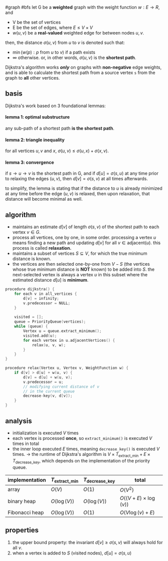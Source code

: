 #graph #bfs
let G be a **weighted** graph with the weight function $w: E \rightarrow R$, and
- V be the set of vertices
- E be the set of edges, where $E \leq V \times V$
- $w(u, v)$ be a **real-valued** weighted edge for between nodes $u, v$.

then, the distance $\sigma(u, v)$ from $u$ to $v$ is denoted such that:
- $\min(w(p): p \text{ from } u \text{ to } v)$ if a path exists
- $\infty$ otherwise.
or, in other words, $\sigma(u, v)$ is the **shortest path**.

Dijkstra's algorithm works ***only*** on graphs with **non-negative** edge weights, and is able to calculate the shortest path from a source vertex `s` from the graph to **all** other vertices.
## basis
Dijkstra's work based on 3 foundational lemmas: 
#### lemma 1: optimal substructure
any sub-path of a shortest path **is the shortest path**.
#### lemma 2: triangle inequality
for all vertices $u, v$ and $x$, $\sigma(u, v) \leq \sigma(u, x) + \sigma(x, v)$.
#### lemma 3: convergence
if $s\rightarrow u \rightarrow v$ is the shortest path in G, and if $d[u] = \sigma(s, u)$ at any time prior to relaxing the edges $(u, v)$, then $d[v] = \sigma(s, v)$ at all times afterwards.

to simplify, the lemma is stating that if the distance to $u$ is already minimized at any time before the edge $(u, v)$ is relaxed, then upon relaxation, that distance will become minimal as well.

## algorithm
- maintains an estimate $d[v]$ of length $\sigma(s, v)$ of the shortest path to each vertex $v \in G$.
- process all vertices, one by one, in some order. processing a vertex $u$ means finding a new path and updating $d[v]$ for all $v \in \text{adjacent}(u)$. this process is called **relaxation.**
- maintains a subset of vertices $S \subseteq V$, for which the true minimum distance is known. 
- the vertices are then selected one-by-one from $V -S$ (the vertices whose true minimum distance is **NOT** known) to be added into $S$. the next-selected vertex is always a vertex $u$ in this subset where the estimated distance $d[u]$ is **minimum**.

```cpp
procedure dijkstra() {
	for each v in all_vertices {
		d[v] = infinity;
		v.predecessor = NULL;
	}
	
	visited = [];
	queue = PriorityQueue(vertices);
	while (queue) {
		Vertex u = queue.extract_minimum();
		visited.add(u);
		for each vertex in u.adjacentVertices() {
			relax(u, v, w);
		}
	}
}

procedure relax(Vertex u, Vertex v, WeightFunction w) {
	if d[v] > d[u] + w(u, v) {
		d[v] = d[u] + w(u, v);
		v.predecessor = u;
		// modifying current distance of v
		// in the current queue
		decrease-key(v, d[v]);
	}
}
```

## analysis
- initialization is executed $V$ times
- each vertex is processed **once**, so `extract_minimum()` is executed $V$ times in total
- the inner loop executed $E$ times, meaning `decrease_key()` is executed $V$ times.
$\rightarrow$ the runtime of Dijkstra's algorithm is $V\times T_{\text{extract\_{min}}}+ E\times T_{\text{decrease\_key}}$, which depends on the implementation of the priority queue.

| implementation | $T_{\text{extract\_min}}$ | $T_{\text{decrease\_key}}$ | total                   |
| -------------- | ------------------------- | -------------------------- | ----------------------- |
| array          | $O(V)$                    | $O(1)$                     | $O(V^2)$                |
| binary heap    | $O(\log(V))$              | $O(\log(V))$               | $O((V+E)\times\log(v))$ |
| Fibonacci heap | $O(\log(V))$              | $O(1)$                     | $O(V\log(v) + E)$       |
## properties
1. the upper bound property: the invariant $d[v] \geq \sigma(s, v)$ will always hold for all $v$. 
2. when a vertex is added to $S$ (visited nodes), $d[u] = \sigma(s, u)$

